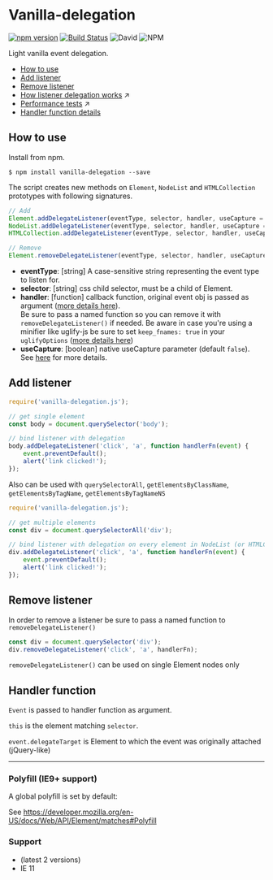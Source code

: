 # Vanilla-delegation

[![npm version](https://badge.fury.io/js/vanilla-delegation.svg)](https://badge.fury.io/js/vanilla-delegation) [![Build Status](https://travis-ci.org/Matriz88/vanilla-delegation.svg?branch=master)](https://travis-ci.org/Matriz88/vanilla-delegation) ![David](https://img.shields.io/david/Matriz88/vanilla-delegation) ![NPM](https://img.shields.io/npm/l/vanilla-delegation)

Light vanilla event delegation.

* [How to use](#how-to-use)
* [Add listener](#add-listener)
* [Remove listener](#remove-listener)
* [How listener delegation works](/extras/how-delegation-lookup-works.md) :arrow_upper_right:
* [Performance tests](/extras/performance-test.md) :arrow_upper_right:
* [Handler function details](#handler-function)

## How to use

Install from npm.

```
$ npm install vanilla-delegation --save
```

The script creates new methods on `Element`, `NodeList` and `HTMLCollection` prototypes with following signatures.
```javascript
// Add
Element.addDelegateListener(eventType, selector, handler, useCapture = false)
NodeList.addDelegateListener(eventType, selector, handler, useCapture = false)
HTMLCollection.addDelegateListener(eventType, selector, handler, useCapture = false)

// Remove
Element.removeDelegateListener(eventType, selector, handler, useCapture = false)
```

- **eventType**: [string] A case-sensitive string representing the event type to listen for.
- **selector**: [string] css child selector, must be a child of Element.
- **handler**: [function] callback function, original event obj is passed as argument ([more details here](#handler-function)).<br />
Be sure to pass a named function so you can remove it with `removeDelegateListener()` if needed. Be aware in case you're using a minifier like uglify-js be sure to set `keep_fnames: true` in your `uglifyOptions` ([more details here](https://webpack.js.org/plugins/uglifyjs-webpack-plugin/#uglifyoptions))
- **useCapture**: [boolean] native useCapture parameter (default `false`). See [here](https://developer.mozilla.org/it/docs/Web/API/Element/addEventListener) for more details.

## Add listener

```javascript
require('vanilla-delegation.js');

// get single element
const body = document.querySelector('body');

// bind listener with delegation
body.addDelegateListener('click', 'a', function handlerFn(event) {
    event.preventDefault();
    alert('link clicked!');
});
```
Also can be used with `querySelectorAll`, `getElementsByClassName`, `getElementsByTagName`, `getElementsByTagNameNS`
```javascript
require('vanilla-delegation.js');

// get multiple elements
const div = document.querySelectorAll('div');

// bind listener with delegation on every element in NodeList (or HTMLCollection)
div.addDelegateListener('click', 'a', function handlerFn(event) {
    event.preventDefault();
    alert('link clicked!');
});
```

## Remove listener
In order to remove a listener be sure to pass a named function to `removeDelegateListener()`
```javascript
const div = document.querySelector('div');
div.removeDelegateListener('click', 'a', handlerFn);
```

`removeDelegateListener()` can be used on single Element nodes only

## Handler function
`Event` is passed to handler function as argument.

`this` is the element matching `selector`.

`event.delegateTarget` is Element to which the event was originally attached (jQuery-like)

---

### Polyfill (IE9+ support)

A global polyfill is set by default:

See https://developer.mozilla.org/en-US/docs/Web/API/Element/matches#Polyfill

### Support
- (latest 2 versions)
- IE 11
